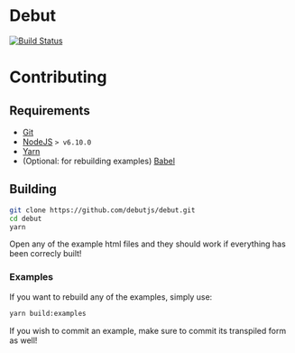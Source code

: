 # Debut

[![Build Status](https://travis-ci.org/debutjs/debut.svg?branch=master)](https://travis-ci.org/debutjs/debut)

# Contributing

## Requirements
 - [Git](https://git-scm.com/)
 - [NodeJS](https://nodejs.org/en/) `> v6.10.0`
 - [Yarn](https://yarnpkg.com/en/)
 - (Optional: for rebuilding examples) [Babel](https://babeljs.io/)

## Building

```bash
git clone https://github.com/debutjs/debut.git
cd debut
yarn
```

Open any of the example html files and they should work if everything has been
correcly built!

### Examples

If you want to rebuild any of the examples, simply use:

```bash
yarn build:examples
```

If you wish to commit an example, make sure to commit its transpiled form as
well!
